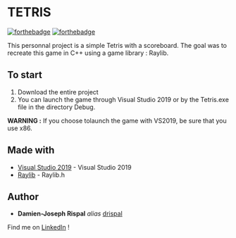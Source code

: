 # TETRIS

[![forthebadge](http://forthebadge.com/images/badges/built-with-love.svg)](http://forthebadge.com) [![forthebadge](https://forthebadge.com/images/badges/made-with-c-plus-plus.svg)](https://forthebadge.com)

This personnal project is a simple Tetris with a scoreboard. The goal was to recreate this game in C++ using a game library : Raylib.

## To start

1. Download the entire project
2. You can launch the game through Visual Studio 2019 or by the Tetris.exe file in the directory Debug.

**WARNING :** If you choose tolaunch the game with VS2019, be sure that you use x86.

## Made with

* [Visual Studio 2019](https://visualstudio.microsoft.com/fr/vs/) - Visual Studio 2019
* [Raylib](https://www.raylib.com/) - Raylib.h

## Author

* **Damien-Joseph Rispal** _alias_ [drispal](https://github.com/drispal)

Find me on [LinkedIn](https://www.linkedin.com/in/rispal-dj/) !


